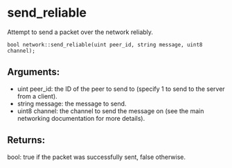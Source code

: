 # send_reliable
Attempt to send a packet over the network reliably.

`bool network::send_reliable(uint peer_id, string message, uint8 channel);`

## Arguments:
* uint peer_id: the ID of the peer to send to (specify 1 to send to the server from a client).
* string message: the message to send.
* uint8 channel: the channel to send the message on (see the main networking documentation for more details).

## Returns:
bool: true if the packet was successfully sent, false otherwise.
